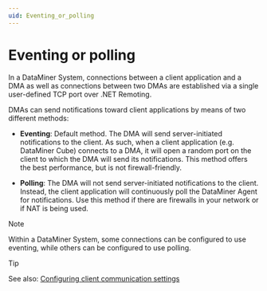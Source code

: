 ```yaml
---
uid: Eventing_or_polling
---
```


# Eventing or polling

In a DataMiner System, connections between a client application and a DMA as well as connections between two DMAs are established via a single user-defined TCP port over .NET Remoting.

DMAs can send notifications toward client applications by means of two different methods:

- **Eventing**: Default method. The DMA will send server-initiated notifications to the client. As such, when a client application (e.g. DataMiner Cube) connects to a DMA, it will open a random port on the client to which the DMA will send its notifications. This method offers the best performance, but is not firewall-friendly.

- **Polling**: The DMA will not send server-initiated notifications to the client. Instead, the client application will continuously poll the DataMiner Agent for notifications. Use this method if there are firewalls in your network or if NAT is being used.

> [!NOTE]
> Within a DataMiner System, some connections can be configured to use eventing, while others can be configured to use polling.

> [!TIP]
> See also:
> [Configuring client communication settings](xref:DMA_configuration_related_to_client_applications#configuring-client-communication-settings)
